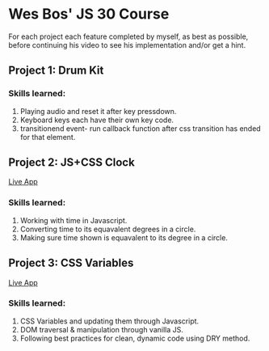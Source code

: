<h1>Wes Bos' JS 30 Course</h1>
<p>For each project each feature completed by myself, as best as possible, before continuing his video to see his
implementation and/or get a hint.</p></p>

<h2>Project 1: Drum Kit</h2>

<h3>Skills learned:</h3>
<ol>
<li>Playing audio and reset it after key pressdown.</li>
<li>Keyboard keys each have their own key code.</li>
<li>transitionend event- run callback function after css transition has ended for that element.</li>
</ol>

<h2>Project 2: JS+CSS Clock</h2>
<a href="https://codepen.io/rrogerthat/phttps://codepen.io/rrogerthat/pen/rPOmdozdWwo" target="_blank">Live App</a>

<h3>Skills learned:</h3>
<ol>
<li>Working with time in Javascript.</li>
<li>Converting time to its equavalent degrees in a circle.</li>
<li>Making sure time shown is equavalent to its degree in a circle.</li>
</ol>

<h2>Project 3: CSS Variables</h2>
<a href="https://codepen.io/rrogerthat/pen/rPOmdo" target="_blank">Live App</a>

<h3>Skills learned:</h3>
<ol>
<li>CSS Variables and updating them through Javascript.</li>
<li>DOM traversal & manipulation through vanilla JS.</li>
<li>Following best practices for clean, dynamic code using DRY method.</li>
</ol>
